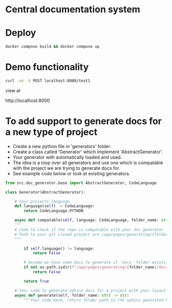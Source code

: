 # Central documentation system

# Deploy

```bash
docker compose build && docker compose up
```

# Demo functionality

```bash
curl -vk -X POST localhost:8080/test1
```
view at

http://localhost:8000

# To add support to generate docs for a new type of project

* Create a new python file in 'generators' folder.
* Create a class called 'Generator' which implement 'AbstractGenerator'.
* Your generator with automatically loaded and used.
* The idea is a loop over all generators and use one which is compatable with the project we are trying to generate docs for.
* See example code below or look at existing generators.

```python
from src.doc_generator.base import AbstractGenerator, CodeLanguage

class Generator(AbstractGenerator):

    # Your projects language
    def language(self) -> CodeLanguage:
        return CodeLanguage.PYTHON

    async def compatable(self, language: CodeLanguage, folder_name: str) -> bool:
    """
    # Code to check if the repo is compatable with your doc generator
    # Path to your git cloned project are /app/pages/generating/{folder_name}
    """

        if self.language() != language:
            return False

        # Assume we have some docs to generate if 'docs' folder exists
        if not os.path.isdir(f"/app/pages/generating/{folder_name}/docs"):
            return False

        return True

    # Your code to generate sphinx docs for a project with your layout
    async def generate(self, folder_name: str) -> str:
        """Your code here, return folder path to the sphinx generated html folder"""
```
